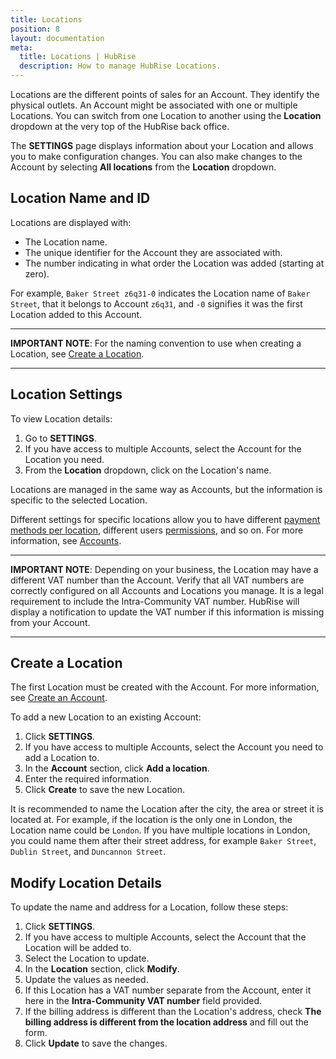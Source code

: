 ```yaml
---
title: Locations
position: 8
layout: documentation
meta:
  title: Locations | HubRise
  description: How to manage HubRise Locations.
---
```


Locations are the different points of sales for an Account. They identify the physical outlets. An Account might be associated with one or multiple Locations. You can switch from one Location to another using the **Location** dropdown at the very top of the HubRise back office.

The **SETTINGS** page displays information about your Location and allows you to make configuration changes. You can also make changes to the Account by selecting **All locations** from the **Location** dropdown.

## Location Name and ID

Locations are displayed with:

- The Location name.
- The unique identifier for the Account they are associated with.
- The number indicating in what order the Location was added (starting at zero).

For example, `Baker Street z6q31-0` indicates the Location name of `Baker Street`, that it belongs to Account `z6q31`, and `-0` signifies it was the first Location added to this Account.

------

**IMPORTANT NOTE**: For the naming convention to use when creating a Location, see [Create a Location](/docs/locations#create-a-location).

------

## Location Settings

To view Location details:

1. Go to **SETTINGS**.
1. If you have access to multiple Accounts, select the Account for the Location you need.
1. From the **Location** dropdown, click on the Location's name.

Locations are managed in the same way as Accounts, but the information is specific to the selected Location.

Different settings for specific locations allow you to have different [payment methods per location](/docs/payment#account-or-location-payments), different users [permissions](/docs/permissions), and so on. For more information, see [Accounts](/docs/account/).

---

**IMPORTANT NOTE**: Depending on your business, the Location may have a different VAT number than the Account. Verify that all VAT numbers are correctly configured on all Accounts and Locations you manage.  It is a legal requirement to include the Intra-Community VAT number. HubRise will display a notification to update the VAT number if this information is missing from your Account.

---

## Create a Location

The first Location must be created with the Account. For more information, see [Create an Account](/docs/account/#create-an-account). 

To add a new Location to an existing Account:

1. Click **SETTINGS**.
1. If you have access to multiple Accounts, select the Account you need to add a Location to.
1. In the **Account** section, click **Add a location**.
1. Enter the required information.
1. Click **Create** to save the new Location.

It is recommended to name the Location after the city, the area or street it is located at. For example, if the location is the only one in London, the Location name could be `London`. If you have multiple locations in London, you could name them after their street address, for example `Baker Street`, `Dublin Street`, and `Duncannon Street`.

## Modify Location Details

To update the name and address for a Location, follow these steps:

1. Click **SETTINGS**.
1. If you have access to multiple Accounts, select the Account that the Location will be added to.
1. Select the Location to update.
1. In the **Location** section, click **Modify**.
1. Update the values as needed.
1. If this Location has a VAT number separate from the Account, enter it here in the **Intra-Community VAT number** field provided.
1. If the billing address is different than the Location's address, check **The billing address is different from the location address** and fill out the form.
1. Click **Update** to save the changes.
